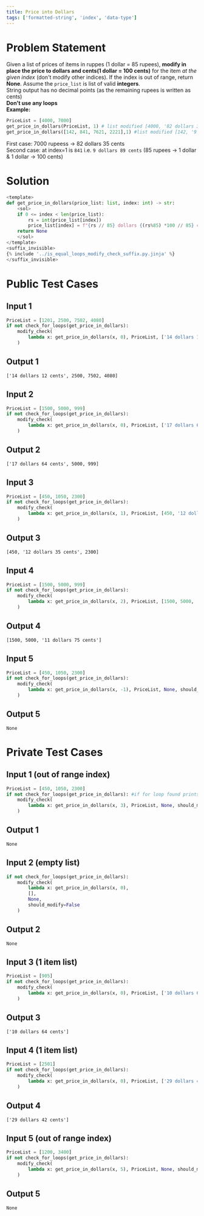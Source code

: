 ```yaml
---
title: Price into Dollars
tags: ['formatted-string', 'index', 'data-type']
---
```


# Problem Statement

Given a list of prices of items in ruppes (1 dollar = 85 rupees), **modify in place the price to dollars and cents(1 dollar = 100 cents)** for the item *at the given index* (don't modify other indices). If the index is out of range, return **None**.
Assume the `price_list` is list of valid **integers**.\
String output has no decimal points (as the remaining rupees is written as cents)\
**Don't use any loops**\
**Example:**
```python
PriceList = [4000, 7000]
get_price_in_dollars(PriceList, 1) # list modified [4000, '82 dollars 35 cents']
get_price_in_dollars([142, 841, 7621, 2221],1) #list modified [142, '9 dollars 89 cents',7621,1)
```
First case: 7000 rupeess -> 82 dollars 35 cents\
Second case: at index=1 is `841` i.e. `9 dollars 89 cents` (85 rupees -> 1 dollar & 1 dollar -> 100 cents)


# Solution

```python test.py -r 'python test.py'
<template>
def get_price_in_dollars(price_list: list, index: int) -> str:
    <sol>
    if 0 <= index < len(price_list):
        rs = int(price_list[index])
        price_list[index] = f"{rs // 85} dollars {(rs%85) *100 // 85} cents"
    return None
    </sol>
</template>
<suffix_invisible>
{% include '../is_equal_loops_modify_check_suffix.py.jinja' %}
</suffix_invisible>
```

# Public Test Cases

## Input 1

```python
PriceList = [1201, 2500, 7502, 4080]
if not check_for_loops(get_price_in_dollars):
    modify_check(
        lambda x: get_price_in_dollars(x, 0), PriceList, ['14 dollars 12 cents', 2500, 7502, 4080], should_modify=True
    )
```

## Output 1

```
['14 dollars 12 cents', 2500, 7502, 4080]
```

## Input 2

```python
PriceList = [1500, 5000, 999]
if not check_for_loops(get_price_in_dollars):
    modify_check(
        lambda x: get_price_in_dollars(x, 0), PriceList, ['17 dollars 64 cents', 5000, 999], should_modify=True
    )
```

## Output 2

```
['17 dollars 64 cents', 5000, 999]
```

## Input 3

```python
PriceList = [450, 1050, 2300]
if not check_for_loops(get_price_in_dollars):
    modify_check(
        lambda x: get_price_in_dollars(x, 1), PriceList, [450, '12 dollars 35 cents', 2300], should_modify=True
    )
```

## Output 3

```
[450, '12 dollars 35 cents', 2300]
```

## Input 4

```python
PriceList = [1500, 5000, 999]
if not check_for_loops(get_price_in_dollars):
    modify_check(
        lambda x: get_price_in_dollars(x, 2), PriceList, [1500, 5000, '11 dollars 75 cents'], should_modify=True
    )
```

## Output 4

```
[1500, 5000, '11 dollars 75 cents']
```

## Input 5

```python
PriceList = [450, 1050, 2300]
if not check_for_loops(get_price_in_dollars):
    modify_check(
        lambda x: get_price_in_dollars(x, -1), PriceList, None, should_modify=False
    )
```

## Output 5

```
None
```


# Private Test Cases

## Input 1 (out of range index)

```python
PriceList = [450, 1050, 2300]
if not check_for_loops(get_price_in_dollars): #if for loop found prints "Found a 'for' loop in the function {func.__name__}.")
    modify_check(
        lambda x: get_price_in_dollars(x, 3), PriceList, None, should_modify=False
    )
```

## Output 1

```
None
```

## Input 2 (empty list)

```python
if not check_for_loops(get_price_in_dollars):
    modify_check(
        lambda x: get_price_in_dollars(x, 0),
        [],
        None,
        should_modify=False
    )
```

## Output 2

```
None
```

## Input 3 (1 item list)

```python
PriceList = [905]
if not check_for_loops(get_price_in_dollars):
    modify_check(
        lambda x: get_price_in_dollars(x, 0), PriceList, ['10 dollars 64 cents'], should_modify=True
    )
```

## Output 3

```
['10 dollars 64 cents']
```

## Input 4 (1 item list)

```python
PriceList = [2501]
if not check_for_loops(get_price_in_dollars):
    modify_check(
        lambda x: get_price_in_dollars(x, 0), PriceList, ['29 dollars 42 cents'], should_modify=True
    )
```

## Output 4

```
['29 dollars 42 cents']
```

## Input 5 (out of range index)

```python
PriceList = [1200, 3400]
if not check_for_loops(get_price_in_dollars):
    modify_check(
        lambda x: get_price_in_dollars(x, 5), PriceList, None, should_modify=False
    )
```

## Output 5

```
None
```
    
